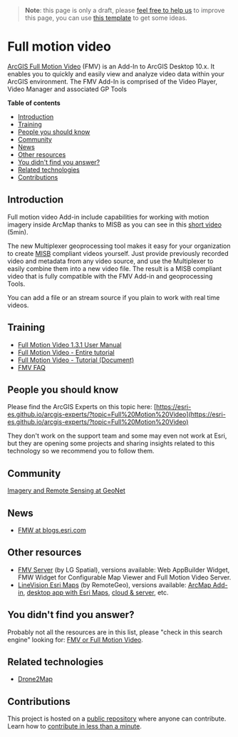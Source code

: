 > **Note**: this page is only a draft, please [feel free to help us](#contributions) to improve this page, you can use [this template](https://github.com/esri-es/awesome-arcgis/blob/master/RESOURCE_PAGE_TEMPLATE.md) to get some ideas.

# Full motion video
[ArcGIS Full Motion Video](http://www.esri.com/products/arcgis-capabilities/imagery/full-motion-video)
(FMV) is an Add-In to ArcGIS Desktop 10.x. It enables you to quickly and easily
view and analyze video data within your ArcGIS environment. The FMV Add-In is
comprised of the Video Player, Video Manager and associated GP Tools

<!-- START doctoc generated TOC please keep comment here to allow auto update -->
<!-- DON'T EDIT THIS SECTION, INSTEAD RE-RUN doctoc TO UPDATE -->
**Table of contents**

- [Introduction](#introduction)
- [Training](#training)
- [People you should know](#people-you-should-know)
- [Community](#community)
- [News](#news)
- [Other resources](#other-resources)
- [You didn't find you answer?](#you-didnt-find-you-answer)
- [Related technologies](#related-technologies)
- [Contributions](#contributions)

<!-- END doctoc generated TOC please keep comment here to allow auto update -->

## Introduction
Full motion video Add-in include capabilities for working with motion imagery inside
ArcMap thanks to MISB as you can see in this [short video](http://www.esri.com/videos/watch?videoid=2805&isLegacy=true&title=introduction-to-the-full-motion-video-add_dash_in) (5min).

The new Multiplexer geoprocessing tool makes it easy for your
organization to create [MISB](http://www.gwg.nga.mil/misb/faq.html) compliant
videos yourself. Just provide previously recorded video and metadata from any
video source, and use the Multiplexer to easily combine them into a new video
file. The result is a MISB compliant video that is fully compatible with the
FMV Add-in and geoprocessing Tools.

You can add a file or an stream source if you plain to work with real time videos.

## Training

* [Full Motion Video 1.3.1 User Manual](https://community.esri.com/servlet/JiveServlet/downloadBody/8607-102-1-10723/Full%20Motion%20Video%201.3.1%20User%20Manual.pdf)
* [Full Motion Video - Entire tutorial](https://esri.app.box.com/s/1wj8k5t44so7oy8phcaioik3zebc9bf0)
* [Full Motion Video - Tutorial (Document)](https://esri.app.box.com/s/pgsmra3npv54thnmgfwesu82uqey5bc4)
* [FMV FAQ](https://community.esri.com/docs/DOC-8379-frequently-asked-questions-about-fmv)

## People you should know
Please find the ArcGIS Experts on this topic here: [https://esri-es.github.io/arcgis-experts/?topic=Full%20Motion%20Video](https://esri-es.github.io/arcgis-experts/?topic=Full%20Motion%20Video)

They don't work on the support team and some may even not work at Esri,
but they are opening some projects and sharing insights related to this
technology so we recommend you to follow them.

## Community

[Imagery and Remote Sensing at GeoNet](https://community.esri.com/community/gis/imagery-and-remote-sensing/content?filterID=contentstatus%5Bpublished%5D~category%5Bfull-motion-video%5D)

## News

* [FMW at blogs.esri.com](https://blogs.esri.com/esri/globalsearch/?mssearch=fmv&msp=1&mswhere=all)

## Other resources

* [FMV Server](http://fmvserver.com/shop/) (by LG Spatial), versions available: Web AppBuilder Widget, FMW Widget for Configurable Map Viewer and Full Motion Video Server.
* [LineVision Esri Maps](https://www.remotegeo.com/) (by RemoteGeo), versions available: [ArcMap Add-in](https://www.remotegeo.com/geospatial-video-software/desktop-video-gis/lv-esri-arcmap-add-in/), [desktop app with Esri Maps](https://www.remotegeo.com/geospatial-video-software/desktop-video-gis/linevision-esri-maps/), [cloud & server](https://www.remotegeo.com/geospatial-video-software/cloud-video-gis/), etc.

## You didn't find you answer?

Probably not all the resources are in this list, please "check in this search engine" looking for: [FMV or Full Motion Video](https://esri-es.github.io/arcgis-search/?search=fmv%20or%20%22full%20motion%20video%22&utm_campaign=awesome-list&utm_source=awesome-list&utm_medium=page).

## Related technologies

* [Drone2Map](../../../drone2map/README.md)

## Contributions

This project is hosted on a [public repository](https://github.com/hhkaos/awesome-arcgis) where anyone can contribute. Learn how to [contribute in less than a minute](https://github.com/hhkaos/awesome-arcgis/blob/master/CONTRIBUTING.md).